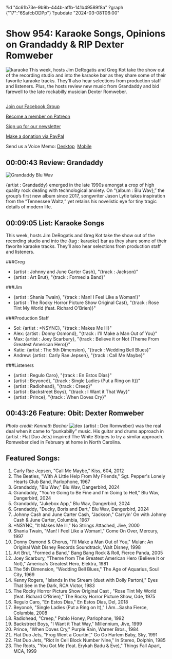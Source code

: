 ?id "4c61b73e-9b9b-444b-affb-141b49589f8a"
?graph {"17":"6SafcbODPp"}
?pubdate "2024-03-08T06:00"
# Show 954: Karaoke Songs, Opinions on Grandaddy & RIP Dexter Romweber
![karaoke](https://static.soundopinions.org/images/2024/karaoke.png)
This week, hosts Jim DeRogatis and Greg Kot take the show out of the recording studio and into the karaoke bar as they share some of their favorite karaoke tracks. They'll also hear selections from production staff and listeners. Plus, the hosts review new music from Grandaddy and bid farewell to the late rockabilly musician Dexter Romweber.

## 

[Join our Facebook Group](https://bit.ly/3sivr9T)

[Become a member on Patreon](https://bit.ly/3slWZvc)

[Sign up for our newsletter](https://bit.ly/3eEvRnG)

[Make a donation via PayPal](https://bit.ly/3dmt9lU)

Send us a Voice Memo: [Desktop](bit.ly/2RyD5Ah)  [Mobile](sayhi.chat/soundops)


## 00:00:43 Review: Grandaddy

![Grandaddy Blu Wav](https://static.soundopinions.org/assets/954/172.jpg)

{artist : Grandaddy} emerged in the late 1990s amongst a crop of high quality rock dealing with technological anxiety. On “{album : Blu Wav},” the group’s first new album since 2017, songwriter Jason Lytle takes inspiration from the “Tennessee Waltz,” yet retains his novelistic eye for tiny tragic details of modern life.

## 00:09:05 List: Karaoke Songs

This week, hosts Jim DeRogatis and Greg Kot take the show out of the recording studio and into the {tag : karaoke} bar as they share some of their favorite karaoke tracks. They’ll also hear selections from production staff and listeners.

###Greg
- {artist : Johnny and June Carter Cash}, "{track : Jackson}"
- {artist : Art Brut}, "{track : Formed a Band}"

###Jim
- {artist : Shania Twain}, "{track : Man! I Feel Like a Woman!}"
- {artist : The Rocky Horror Picture Show Original Cast}, "{track : Rose Tint My World (feat. Richard O'Brien)}"

###Production Staff
- Sol: {artist : *NSYNC}, "{track : Makes Me Ill}"
- Alex: {artist : Donny Osmond}, "{track : I'll Make a Man Out of You}"
- Max: {artist : Joey Scarbury}, "{track : Believe it or Not (Theme From Greatest American Hero)}"
- Katie: {artist : The 5th Dimension}, "{track : Wedding Bell Blues}"
- Andrew: {artist : Carly Rae Jepsen}, "{track : Call Me Maybe}"


###Listeners
- {artist : Regulo Caro}, "{track : En Estos Días}"
- {artist : Beyoncé}, "{track : Single Ladies (Put a Ring on It)}"
- {artist : Radiohead}, "{track : Creep}"
- {artist : Backstreet Boys}, "{track : I Want it That Way}"
- {artist : Prince}, "{track : When Doves Cry}"

 
## 00:43:26 Feature: Obit: Dexter Romweber
*Photo credit: Kenneth Bachor*
![dex](https://static.soundopinions.org/images/2024/347251602-110606938703972-511675275862862326-n.jpeg)
{artist : Dex Romweber} was the real deal when it came to “punkabilly” music. His guitar and drums approach in {artist : Flat Duo Jets} inspired The White Stripes to try a similar approach. Romweber died in February at home in North Carolina. 

## Featured Songs:

1. Carly Rae Jepsen, "Call Me Maybe," Kiss, 604, 2012
1. The Beatles, "With A Little Help From My Friends," Sgt. Pepper's Lonely Hearts Club Band, Parlophone, 1967
1. Grandaddy, "Blu Wav," Blu Wav, Dangerbird, 2024
1. Grandaddy, "You're Going to Be Fine and I'm Going to Hell," Blu Wav, Dangerbird, 2024
1. Grandaddy, "Jukebox App," Blu Wav, Dangerbird, 2024
1. Grandaddy, "Ducky, Boris and Dart," Blu Wav, Dangerbird, 2024
1. Johnny Cash and June Carter Cash, "Jackson," Carryin' On with Johnny Cash & June Carter, Columbia, 1967
1. *NSYNC, "It Makes Me Ill," No Strings Attached, Jive, 2000
1. Shania Twain, "Man! I Feel Like a Woman!," Come On Over, Mercury, 1997
1. Donny Osmond & Chorus, "I'll Make a Man Out of You," Mulan: An Original Walt Disney Records Soundtrack, Walt Disney, 1998
1. Art Brut, "Formed a Band," Bang Bang Rock & Roll, Fierce Panda, 2005
1. Joey Scarbury, "Theme from The Greatest American Hero (Believe It or Not)," America's Greatest Hero, Elektra, 1981
1. The 5th Dimension, "Wedding Bell Blues," The Age of Aquarius, Soul City, 1969
1. Kenny Rogers, "Islands In the Stream (duet with Dolly Parton)," Eyes That See in the Dark, RCA Victor, 1983
1. The Rocky Horror Picture Show Original Cast , "Rose Tint My World (feat. Richard O'Brien)," The Rocky Horror Picture Show, Ode, 1975
1. Regulo Caro, "En Estos Días," En Estos Días, Del, 2018
1. Beyoncé, "Single Ladies (Put a Ring on It)," I Am...Sasha Fierce, Columbia, 2008
1. Radiohead, "Creep," Pablo Honey, Parlophone, 1992
1. Backstreet Boys, "I Want it That Way," Millennium, Jive, 1999
1. Prince, "When Doves Cry," Purple Rain, Warner Bros., 1984
1. Flat Duo Jets, "Frog Went a Courtin'," Go Go Harlem Baby, Sky, 1991
1. Flat Duo Jets, "Riot In Cell Block Number Nine," In Stereo, Dolphin, 1985
1. The Roots, "You Got Me (feat. Erykah Badu & Eve)," Things Fall Apart, MCA, 1999